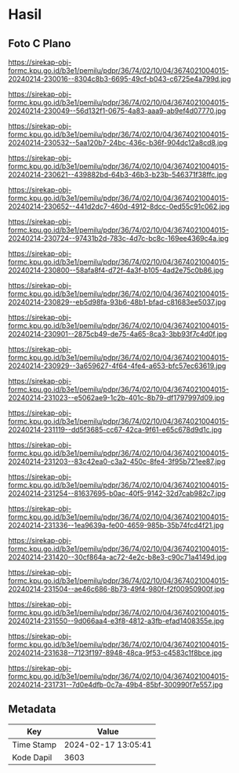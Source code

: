 # Hasil

## Foto C Plano

https://sirekap-obj-formc.kpu.go.id/b3e1/pemilu/pdpr/36/74/02/10/04/3674021004015-20240214-230016--8304c8b3-6695-49cf-b043-c6725e4a799d.jpg

https://sirekap-obj-formc.kpu.go.id/b3e1/pemilu/pdpr/36/74/02/10/04/3674021004015-20240214-230049--56d132f1-0675-4a83-aaa9-ab9ef4d07770.jpg

https://sirekap-obj-formc.kpu.go.id/b3e1/pemilu/pdpr/36/74/02/10/04/3674021004015-20240214-230532--5aa120b7-24bc-436c-b36f-904dc12a8cd8.jpg

https://sirekap-obj-formc.kpu.go.id/b3e1/pemilu/pdpr/36/74/02/10/04/3674021004015-20240214-230621--439882bd-64b3-46b3-b23b-546371f38ffc.jpg

https://sirekap-obj-formc.kpu.go.id/b3e1/pemilu/pdpr/36/74/02/10/04/3674021004015-20240214-230652--441d2dc7-460d-4912-8dcc-0ed55c91c062.jpg

https://sirekap-obj-formc.kpu.go.id/b3e1/pemilu/pdpr/36/74/02/10/04/3674021004015-20240214-230724--97431b2d-783c-4d7c-bc8c-169ee4369c4a.jpg

https://sirekap-obj-formc.kpu.go.id/b3e1/pemilu/pdpr/36/74/02/10/04/3674021004015-20240214-230800--58afa8f4-d72f-4a3f-b105-4ad2e75c0b86.jpg

https://sirekap-obj-formc.kpu.go.id/b3e1/pemilu/pdpr/36/74/02/10/04/3674021004015-20240214-230829--eb5d98fa-93b6-48b1-bfad-c81683ee5037.jpg

https://sirekap-obj-formc.kpu.go.id/b3e1/pemilu/pdpr/36/74/02/10/04/3674021004015-20240214-230901--2875cb49-de75-4a65-8ca3-3bb93f7c4d0f.jpg

https://sirekap-obj-formc.kpu.go.id/b3e1/pemilu/pdpr/36/74/02/10/04/3674021004015-20240214-230929--3a659627-4f64-4fe4-a653-bfc57ec63619.jpg

https://sirekap-obj-formc.kpu.go.id/b3e1/pemilu/pdpr/36/74/02/10/04/3674021004015-20240214-231023--e5062ae9-1c2b-401c-8b79-df1797997d09.jpg

https://sirekap-obj-formc.kpu.go.id/b3e1/pemilu/pdpr/36/74/02/10/04/3674021004015-20240214-231119--dd5f3685-cc67-42ca-9f61-e65c678d9d1c.jpg

https://sirekap-obj-formc.kpu.go.id/b3e1/pemilu/pdpr/36/74/02/10/04/3674021004015-20240214-231203--83c42ea0-c3a2-450c-8fe4-3f95b721ee87.jpg

https://sirekap-obj-formc.kpu.go.id/b3e1/pemilu/pdpr/36/74/02/10/04/3674021004015-20240214-231254--81637695-b0ac-40f5-9142-32d7cab982c7.jpg

https://sirekap-obj-formc.kpu.go.id/b3e1/pemilu/pdpr/36/74/02/10/04/3674021004015-20240214-231336--1ea9639a-fe00-4659-985b-35b74fcd4f21.jpg

https://sirekap-obj-formc.kpu.go.id/b3e1/pemilu/pdpr/36/74/02/10/04/3674021004015-20240214-231420--30cf864a-ac72-4e2c-b8e3-c90c71a4149d.jpg

https://sirekap-obj-formc.kpu.go.id/b3e1/pemilu/pdpr/36/74/02/10/04/3674021004015-20240214-231504--ae46c686-8b73-49f4-980f-f2f00950900f.jpg

https://sirekap-obj-formc.kpu.go.id/b3e1/pemilu/pdpr/36/74/02/10/04/3674021004015-20240214-231550--9d066aa4-e3f8-4812-a3fb-efad1408355e.jpg

https://sirekap-obj-formc.kpu.go.id/b3e1/pemilu/pdpr/36/74/02/10/04/3674021004015-20240214-231638--7123f197-8948-48ca-9f53-c4583c1f8bce.jpg

https://sirekap-obj-formc.kpu.go.id/b3e1/pemilu/pdpr/36/74/02/10/04/3674021004015-20240214-231731--7d0e4dfb-0c7a-49b4-85bf-300990f7e557.jpg


## Metadata

| Key        | Value               |
| ---------- | ------------------- |
| Time Stamp | 2024-02-17 13:05:41 |
| Kode Dapil | 3603                |



